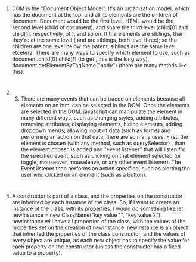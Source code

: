 # 
1. DOM is the "Document Object Model". It's an organization model, which 
has the document at the top, and all its elements are the children of
document. Document would be the first level, HTML would be the second level (child of document), <head> and <body> share the third level (child[0] and child[1], respectively, of <html>), and so on. If the elements are siblings, than they're at the same level (<head> and <body> are siblings, both level three); so the children are one level below the parent, siblings are the same level, etcetera. There are many ways to specify which element to use, such as document.child[0].child[1] (to get <body>, this is the long way), document.getElementByTagName("body") (there are many methds like this).

#
2. 3. There are many events that can be traced on elements because all elements on an html can be selected in the DOM. Once the elements are selected in the DOM, javascript can manipulate the element in many different ways, such as changing styles, adding attributes, removing attributes, displaying elements, hiding elements, adding dropdown menus, allowing input of data (such as forms) and performing an action on that data, there are so many uses. First, the element is chosen (with any method, such as querySelector) , than the element chosen is added and "event listener" that will listen for the specified event, such as clicking on that element selected (or toggle, mouseover, mouseleave, or any other event listener). The Event listener than performs an action specified, such as alerting the user who clicked on an element (such as a button).

#
4. A constructor is part of a class, and the properties on the constructor are inherited by each instance of the class. So, if I want to create an instance of the class, with its properties, I would do something like let newInstance = new ClassName("key value 1", "key value 2"). newInstance will have all properties of the class, with the values of the properties set on the creation of newInstance. newInstance is an object that inherited the properties of the class constructor, and the values of every object are unique, as each new object has to specify the value for each property on the constructor (unless the constructor has a fixed value to a property). 